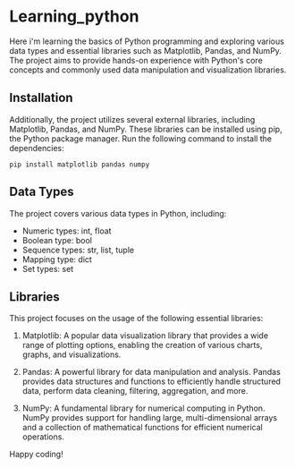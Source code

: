 # Learning_python


Here i'm learning the basics of Python programming and exploring various data types and essential libraries such as Matplotlib, Pandas, and NumPy. The project aims to provide hands-on experience with Python's core concepts and commonly used data manipulation and visualization libraries.


## Installation

Additionally, the project utilizes several external libraries, including Matplotlib, Pandas, and NumPy. These libraries can be installed using pip, the Python package manager. Run the following command to install the dependencies:

```shell
pip install matplotlib pandas numpy
```


## Data Types

The project covers various data types in Python, including:

- Numeric types: int, float
- Boolean type: bool
- Sequence types: str, list, tuple
- Mapping type: dict
- Set types: set

## Libraries

This project focuses on the usage of the following essential libraries:

1. Matplotlib: A popular data visualization library that provides a wide range of plotting options, enabling the creation of various charts, graphs, and visualizations.

2. Pandas: A powerful library for data manipulation and analysis. Pandas provides data structures and functions to efficiently handle structured data, perform data cleaning, filtering, aggregation, and more.

3. NumPy: A fundamental library for numerical computing in Python. NumPy provides support for handling large, multi-dimensional arrays and a collection of mathematical functions for efficient numerical operations.

Happy coding!
